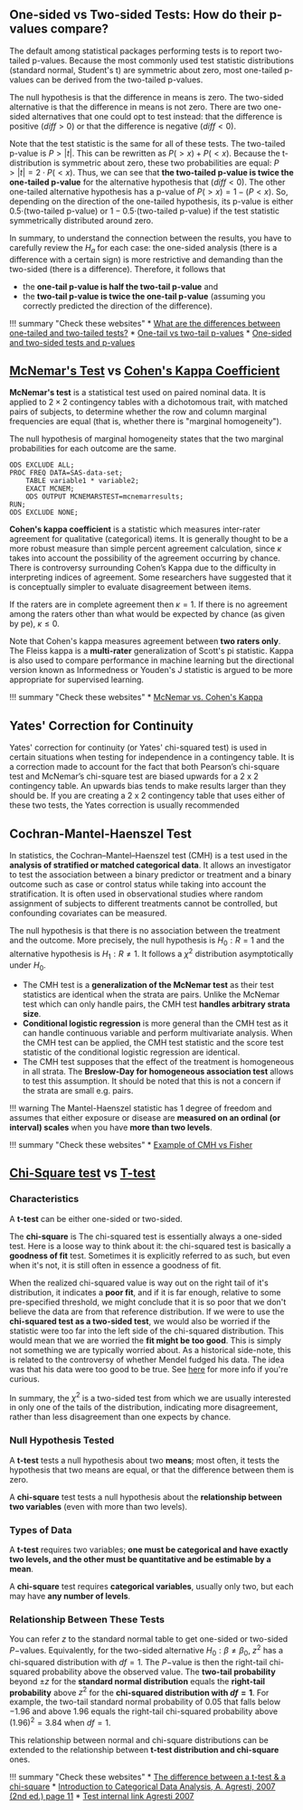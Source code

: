 ## One-sided vs Two-sided Tests: How do their p-values compare?

The default among statistical packages performing tests is to report two-tailed p-values.  Because the most commonly used test statistic distributions (standard normal, Student's t) are symmetric about zero, most one-tailed p-values can be derived from the two-tailed p-values.

The null hypothesis is that the difference in means is zero.  The two-sided alternative is that the difference in means is not zero. There are two one-sided alternatives that one could opt to test instead: that the difference is positive ($diff > 0$) or that the difference is negative ($diff < 0$). 

Note that the test statistic is the same for all of these tests. The two-tailed p-value is $P > |t|$. This can be rewritten as $P(>x) + P(<x)$.  Because the t-distribution is symmetric about zero, these two probabilities are equal: $P > |t| = 2 \cdot  P(<x)$.  Thus, we can see that **the two-tailed p-value is twice the one-tailed p-value** for the alternative hypothesis that ($diff < 0$).  The other one-tailed alternative hypothesis has a p-value of $P(>x) = 1-(P<x)$. So, depending on the direction of the one-tailed hypothesis, its p-value is either $0.5 \cdot$(two-tailed p-value) or $1-0.5 \cdot$(two-tailed p-value) if the test statistic symmetrically distributed around zero. 

In summary, to understand the connection between the results, you have to carefully review the $H_a$ for each case: the one-sided analysis (there is a difference with a certain sign) is more restrictive and demanding than the two-sided (there is a difference). Therefore, it follows that
    
* the **one-tail p-value is half the two-tail p-value** and
* the **two-tail p-value is twice the one-tail p-value** (assuming you correctly predicted the direction of the difference).
    
!!! summary "Check these websites"
    * [What are the differences between one-tailed and two-tailed tests?](https://stats.idre.ucla.edu/other/mult-pkg/faq/general/faq-what-are-the-differences-between-one-tailed-and-two-tailed-tests/)
    * [One-tail vs two-tail p-values](https://www.graphpad.com/guides/prism/7/statistics/one-tail_vs__two-tail_p_values.htm?toc=0&printWindow)
    * [One-sided and two-sided tests and p-values](http://www.tandfonline.com/doi/abs/10.1080/10543409108835014)

## [McNemar's Test](https://en.wikipedia.org/wiki/McNemar%27s_test) vs [Cohen's Kappa Coefficient](https://en.wikipedia.org/wiki/Cohen%27s_kappa)

**McNemar's test** is a statistical test used on paired nominal data. It is applied to $2 \times 2$ contingency tables with a dichotomous trait, with matched pairs of subjects, to determine whether the row and column marginal frequencies are equal (that is, whether there is "marginal homogeneity"). 

The null hypothesis of marginal homogeneity states that the two marginal probabilities for each outcome are the same.

```
ODS EXCLUDE ALL;
PROC FREQ DATA=SAS-data-set;
	TABLE variable1 * variable2;
	EXACT MCNEM;
	ODS OUTPUT MCNEMARSTEST=mcnemarresults;
RUN;
ODS EXCLUDE NONE;
```

**Cohen's kappa coefficient** is a statistic which measures inter-rater agreement for qualitative (categorical) items. It is generally thought to be a more robust measure than simple percent agreement calculation, since $\kappa$ takes into account the possibility of the agreement occurring by chance. There is controversy surrounding Cohen’s Kappa due to the difficulty in interpreting indices of agreement. Some researchers have suggested that it is conceptually simpler to evaluate disagreement between items.

If the raters are in complete agreement then $\kappa=1$. If there is no agreement among the raters other than what would be expected by chance (as given by pe), $\kappa \le 0$.

Note that Cohen's kappa measures agreement between **two raters only**. The Fleiss kappa is a **multi-rater** generalization of Scott's pi statistic. Kappa is also used to compare performance in machine learning but the directional version known as Informedness or Youden's J statistic is argued to be more appropriate for supervised learning.

!!! summary "Check these websites"
    * [McNemar vs. Cohen's Kappa](http://math.usu.edu/jrstevens/biostat/projects2013/pres_mcnemarcohen.pdf)

## Yates' Correction for Continuity

Yates' correction for continuity (or Yates' chi-squared test) is used in certain situations when testing for independence in a contingency table. It is a correction made to account for the fact that both Pearson’s chi-square test and McNemar’s chi-square test are biased upwards for a 2 x 2 contingency table. An upwards bias tends to make results larger than they should be. If you are creating a 2 x 2 contingency table that uses either of these two tests, the Yates correction is usually recommended

## Cochran-Mantel-Haenszel Test

In statistics, the Cochran–Mantel–Haenszel test (CMH) is a test used in the **analysis of stratified or matched categorical data**. It allows an investigator to test the association between a binary predictor or treatment and a binary outcome such as case or control status while taking into account the stratification. It is often used in observational studies where random assignment of subjects to different treatments cannot be controlled, but confounding covariates can be measured.

The null hypothesis is that there is no association between the treatment and the outcome. More precisely, the null hypothesis is $H_{0}:R=1$ and the alternative hypothesis is $H_{1}:R\neq 1$. It follows a $\chi^{2}$ distribution asymptotically under $H_{0}$.

*  The CMH test is a **generalization of the McNemar test** as their test statistics are identical when the strata are pairs. Unlike the McNemar test which can only handle pairs, the CMH test **handles arbitrary strata size**.
* **Conditional logistic regression** is more general than the CMH test as it can handle continuous variable and perform multivariate analysis. When the CMH test can be applied, the CMH test statistic and the score test statistic of the conditional logistic regression are identical.
* The CMH test supposes that the effect of the treatment is homogeneous in all strata. The **Breslow-Day for homogeneous association test** allows to test this assumption. It should be noted that this is not a concern if the strata are small e.g. pairs.

!!! warning
    The Mantel-Haenszel statistic has 1 degree of freedom and assumes that either exposure or disease are **measured on an ordinal (or interval) scales** when you have **more than two levels**.

!!! summary "Check these websites"
    * [Example of CMH vs Fisher](http://www.biostathandbook.com/cmh.html)

## [Chi-Square test](https://en.wikipedia.org/wiki/Chi-squared_test) vs [T-test](https://en.wikipedia.org/wiki/Student%27s_t-test)

### Characteristics
A **t-test** can be either one-sided or two-sided.

The **chi-square** is The chi-squared test is essentially always a one-sided test. Here is a loose way to think about it: the chi-squared test is basically a **goodness of fit** test. Sometimes it is explicitly referred to as such, but even when it's not, it is still often in essence a goodness of fit. 

When the realized chi-squared value is way out on the right tail of it's distribution, it indicates a **poor fit**, and if it is far enough, relative to some pre-specified threshold, we might conclude that it is so poor that we don't believe the data are from that reference distribution. If we were to use the **chi-squared test as a two-sided test**, we would also be worried if the statistic were too far into the left side of the chi-squared distribution. This would mean that we are worried the **fit might be too good**. This is simply not something we are typically worried about. As a historical side-note, this is related to the controversy of whether Mendel fudged his data. The idea was that his data were too good to be true. See [here](http://www.amjbot.org/content/88/5/737.full) for more info if you're curious.

In summary, the $\chi^2$ is a two-sided test from which we are usually interested in only one of the tails of the distribution, indicating more disagreement, rather than less disagreement than one expects by chance.

### Null Hypothesis Tested
A **t-test** tests a null hypothesis about two **means**; most often, it tests the hypothesis that two means are equal, or that the difference between them is zero. 

A **chi-square** test tests a null hypothesis about the **relationship between two variables** (even with more than two levels). 

### Types of Data
A **t-test** requires two variables; **one must be categorical and have exactly two levels, and the other must be quantitative and be estimable by a mean**. 

A **chi-square** test requires **categorical variables**, usually only two, but each may have **any number of levels**.

### Relationship Between These Tests

You can refer $z$ to the standard normal table to get one-sided or two-sided $P-$values. Equivalently, for the two-sided alternative $H_0:\beta \ne \beta_0$, $z^2$ has a chi-squared distribution with $df = 1$. The $P-$value is then the right-tail chi-squared probability above the observed value. The **two-tail probability** beyond $\pm z$ for the **standard normal distribution** equals the **right-tail probability** above $z^2$ for the **chi-squared distribution with $df = 1$**. For example, the two-tail standard normal probability of $0.05$ that falls below $−1.96$ and above $1.96$ equals the right-tail chi-squared probability above $(1.96)^2 = 3.84$ when $df = 1$.

This relationship between normal and chi-square distributions can be extended to the relationship between **t-test distribution and chi-square** ones.

!!! summary "Check these websites"
    * [The difference between a t-test & a chi-square](https://sciencing.com/difference-between-ttest-chi-square-8225095.html)
    * [Introduction to Categorical Data Analysis, A. Agresti, 2007 (2nd ed.) page 11](https://mregresion.files.wordpress.com/2012/08/agresti-introduction-to-categorical-data.pdf)
    * [Test internal link Agresti 2007](../books/agresti-introduction-to-categorical-data.pdf)
